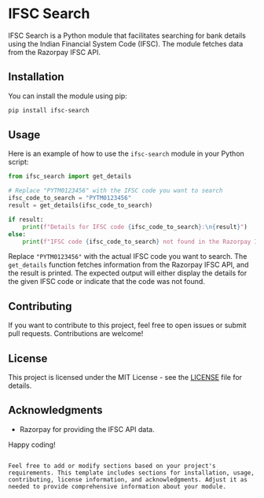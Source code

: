 # IFSC Search

IFSC Search is a Python module that facilitates searching for bank details using the Indian Financial System Code (IFSC). The module fetches data from the Razorpay IFSC API.

## Installation

You can install the module using pip:

```bash
pip install ifsc-search
```

## Usage

Here is an example of how to use the `ifsc-search` module in your Python script:

```python
from ifsc_search import get_details

# Replace "PYTM0123456" with the IFSC code you want to search
ifsc_code_to_search = "PYTM0123456"
result = get_details(ifsc_code_to_search)

if result:
    print(f"Details for IFSC code {ifsc_code_to_search}:\n{result}")
else:
    print(f"IFSC code {ifsc_code_to_search} not found in the Razorpay IFSC database.")
```

Replace `"PYTM0123456"` with the actual IFSC code you want to search. The `get_details` function fetches information from the Razorpay IFSC API, and the result is printed. The expected output will either display the details for the given IFSC code or indicate that the code was not found.

## Contributing

If you want to contribute to this project, feel free to open issues or submit pull requests. Contributions are welcome!

## License

This project is licensed under the MIT License - see the [LICENSE](LICENSE) file for details.

## Acknowledgments

- Razorpay for providing the IFSC API data.

Happy coding!
```

Feel free to add or modify sections based on your project's requirements. This template includes sections for installation, usage, contributing, license information, and acknowledgments. Adjust it as needed to provide comprehensive information about your module.